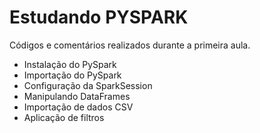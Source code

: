# Estudando PYSPARK
Códigos e comentários realizados durante a primeira aula.
 - Instalação do PySpark 
 - Importação do PySpark 
 - Configuração da SparkSession 
 - Manipulando DataFrames 
 - Importação de dados CSV 
 - Aplicação de filtros
